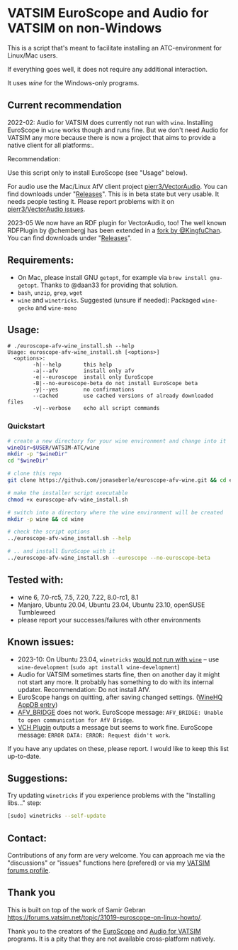 # VATSIM EuroScope and Audio for VATSIM on non-Windows

This is a script that's meant to facilitate installing an ATC-environment for Linux/Mac users.

If everything goes well, it does not require any additional interaction.

It uses *wine* for the Windows-only programs.

## Current recommendation

2022-02: Audio for VATSIM does currently not run with `wine`. Installing EuroScope in `wine` works though and runs fine.
But we don't need Audio for VATSIM any more because there is now a project that aims to provide a native client for all platforms:. 

Recommendation: 

Use this script only to install EuroScope (see "Usage" below).

For audio use the Mac/Linux AfV client project [pierr3/VectorAudio](https://github.com/pierr3/VectorAudio). You can find downloads under "[Releases](https://github.com/pierr3/VectorAudio/releases)".
This is in beta state but very usable. It needs people testing it. Please report problems with it on [pierr3/VectorAudio issues](https://github.com/pierr3/VectorAudio/issues).

2023-05 We now have an RDF plugin for VectorAudio, too! The well known RDFPlugin by @chembergj has been extended in a [fork by @KingfuChan](https://github.com/KingfuChan/RDF). You can find downloads under "[Releases](https://github.com/KingfuChan/RDF/releases)".

## Requirements:

* On Mac, please install GNU `getopt`, for example via `brew install gnu-getopt`. Thanks to @daan33 for providing that solution.
* `bash`, `unzip`, `grep`, `wget`
* `wine` and `winetricks`. Suggested (unsure if needed): Packaged `wine-gecko` and `wine-mono`

## Usage:

```
# ./euroscope-afv-wine_install.sh --help
Usage: euroscope-afv-wine_install.sh [<options>]
  <options>:
        -h|--help       this help
        -a|--afv        install only afv
        -e|--euroscope  install only EuroScope
        -B|--no-euroscope-beta do not install EuroScope beta
        -y|--yes        no confirmations
        --cached        use cached versions of already downloaded files
        -v|--verbose    echo all script commands
```

### Quickstart

```bash
# create a new directory for your wine environment and change into it
wineDir=$USER/VATSIM-ATC/wine
mkdir -p "$wineDir"
cd "$wineDir"

# clone this repo
git clone https://github.com/jonaseberle/euroscope-afv-wine.git && cd euroscope-afv-wine

# make the installer script executable
chmod +x euroscope-afv-wine_install.sh

# switch into a directory where the wine environment will be created
mkdir -p wine && cd wine

# check the script options
../euroscope-afv-wine_install.sh --help

# .. and install EuroScope with it
../euroscope-afv-wine_install.sh --euroscope --no-euroscope-beta
```

## Tested with:

* wine 6, 7.0-rc5, 7.5, 7.20, 7.22, 8.0-rc1, 8.1
* Manjaro, Ubuntu 20.04, Ubuntu 23.04, Ubuntu 23.10, openSUSE Tumbleweed
* please report your successes/failures with other environments

## Known issues:

* 2023-10: On Ubuntu 23.04, `winetricks` [would not run with `wine`](https://askubuntu.com/questions/1468904/winetricks-ubuntu-23-04-wont-launch) – use `wine-development` (`sudo apt install wine-development`)
* Audio for VATSIM sometimes starts fine, then on another day it might not start any more. It probably has something to
  do with its internal updater. Recommendation: Do not install AfV.
* EuroScope hangs on quitting, after saving changed settings.
  ([WineHQ AppDB entry](https://appdb.winehq.org/objectManager.php?sClass=version&iId=32239))
* [AFV_BRIDGE](https://github.com/AndyTWF/afv-euroscope-bridge) does not work. EuroScope
  message: `AFV_BRIDGE: Unable to open communication for AfV Bridge`.
* [VCH Plugin](https://github.com/DrFreas/VCH) outputs a message but seems to work fine. EuroScope
  message: `ERROR DATA: ERROR: Request didn't work`.

If you have any updates on these, please report. I would like to keep this list up-to-date.

## Suggestions:

Try updating `winetricks` if you experience problems with the "Installing libs…" step:

```bash
[sudo] winetricks --self-update
```

## Contact:

Contributions of any form are very welcome. You can approach me via the "discussions" or "issues" functions here
(prefered) or via my [VATSIM forums profile](https://forums.vatsim.net/profile/191848-jonas-eberle/).

## Thank you

This is built on top of the work of Samir Gebran https://forums.vatsim.net/topic/31019-euroscope-on-linux-howto/.


Thank you to the creators of the [EuroScope](https://www.euroscope.hu/) and 
[Audio for VATSIM](https://audio.vatsim.net/) programs. 
It is a pity that they are not available cross-platform natively.
